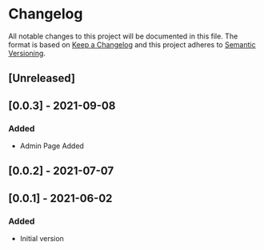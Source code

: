 # Changelog

All notable changes to this project will be documented in this file.
The format is based on [Keep a Changelog](http://keepachangelog.com/en/1.0.0/)
and this project adheres to [Semantic Versioning](http://semver.org/spec/v2.0.0.html).

## [Unreleased]

## [0.0.3] - 2021-09-08

### Added

- Admin Page Added

## [0.0.2] - 2021-07-07

## [0.0.1] - 2021-06-02

### Added

- Initial version

